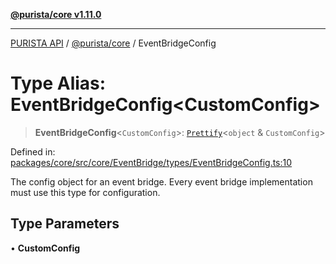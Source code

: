 [**@purista/core v1.11.0**](../README.md)

***

[PURISTA API](../../../packages.md) / [@purista/core](../README.md) / EventBridgeConfig

# Type Alias: EventBridgeConfig\<CustomConfig\>

> **EventBridgeConfig**\<`CustomConfig`\>: [`Prettify`](Prettify.md)\<`object` & `CustomConfig`\>

Defined in: [packages/core/src/core/EventBridge/types/EventBridgeConfig.ts:10](https://github.com/puristajs/purista/blob/master/packages/core/src/core/EventBridge/types/EventBridgeConfig.ts#L10)

The config object for an event bridge.
Every event bridge implementation must use this type for configuration.

## Type Parameters

• **CustomConfig**
